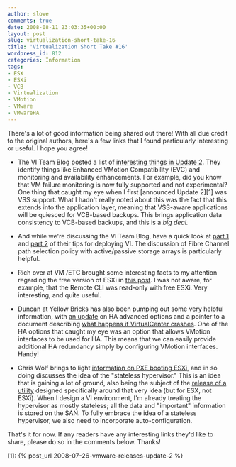 ```yaml
---
author: slowe
comments: true
date: 2008-08-11 23:03:35+00:00
layout: post
slug: virtualization-short-take-16
title: 'Virtualization Short Take #16'
wordpress_id: 812
categories: Information
tags:
- ESX
- ESXi
- VCB
- Virtualization
- VMotion
- VMware
- VMwareHA
---
```


There's a lot of good information being shared out there! With all due credit to the original authors, here's a few links that I found particularly interesting or useful. I hope you agree!

* The VI Team Blog posted a list of [interesting things in Update 2](http://blogs.vmware.com/vi/2008/08/interesting-ite.html).  They identify things like Enhanced VMotion Compatibility (EVC) and monitoring and availability enhancements. For example, did you know that VM failure monitoring is now fully supported and not experimental? One thing that caught my eye when I first [announced Update 2][1] was VSS support. What I hadn't really noted about this was the fact that this extends into the application layer, meaning that VSS-aware applications will be quiesced for VCB-based backups. This brings application data consistency to VCB-based backups, and this is a _big deal._

* And while we're discussing the VI Team Blog, have a quick look at [part 1](http://blogs.vmware.com/vi/2008/07/top-tips-for-de.html) and [part 2](http://blogs.vmware.com/vi/2008/08/top-tips-for-de.html) of their tips for deploying VI. The discussion of Fibre Channel path selection policy with active/passive storage arrays is particularly helpful.

* Rich over at VM /ETC brought some interesting facts to my attention regarding the free version of ESXi in [this post](http://vmetc.com/2008/08/10/whats-the-difference-between-free-esxi-and-licensed-esxi/). I was not aware, for example, that the Remote CLI was read-only with free ESXi. Very interesting, and quite useful.

* Duncan at Yellow Bricks has also been pumping out some very helpful information, with [an update](http://www.yellow-bricks.com/2008/08/01/update-ha-advanced-options/) on HA advanced options and a pointer to a document describing [what happens if VirtualCenter crashes](http://www.yellow-bricks.com/2008/08/05/what-if-my-virtualcenter-server-crashes/). One of the HA options that caught my eye was an option that allows VMotion interfaces to be used for HA. This means that we can easily provide additional HA redundancy simply by configuring VMotion interfaces. Handy!

* Chris Wolf brings to light [information on PXE booting ESXi](http://www.chriswolf.com/?p=182), and in so doing discusses the idea of the "stateless hypervisor." This is an idea that is gaining a lot of ground, also being the subject of the [release of a utility](http://www.vinternals.com/2008/08/announcing-statelesx-100.html) designed specifically around that very idea (but for ESX, not ESXi). When I design a VI environment, I'm already treating the hypervisor as mostly stateless; all the data and "important" information is stored on the SAN. To fully embrace the idea of a stateless hypervisor, we also need to incorporate auto-configuration.

That's it for now. If any readers have any interesting links they'd like to share, please do so in the comments below. Thanks!

[1]: {% post_url 2008-07-26-vmware-releases-update-2 %}
